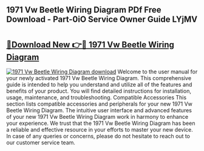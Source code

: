 ## 1971 Vw Beetle Wiring Diagram PDf Free Download - Part-0iO Service Owner Guide LYjMV

# <h2><a href="http://dfqmpag.blite.top/?on=1971+Vw+Beetle+Wiring+Diagram">🔗Download New 👉🔴 1971 Vw Beetle Wiring Diagram</a></h2>

[![1971 Vw Beetle Wiring Diagram download](https://i.imgur.com/lujVjoI.png)](http://dfqmpag.blite.top/?on=1971+Vw+Beetle+Wiring+Diagram)
Welcome to the user manual for your newly activated 1971 Vw Beetle Wiring Diagram. This comprehensive guide is intended to help you understand and utilize all of the features and benefits of your product. You will find detailed instructions for installation, usage, maintenance, and troubleshooting. Compatible Accessories This section lists compatible accessories and peripherals for your new 1971 Vw Beetle Wiring Diagram. The intuitive user interface and advanced features of your new 1971 Vw Beetle Wiring Diagram work in harmony to enhance your experience. We trust that the 1971 Vw Beetle Wiring Diagram has been a reliable and effective resource in your efforts to master your new device. In case of any queries or concerns, please do not hesitate to reach out to our customer service team.
